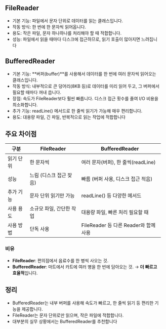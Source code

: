 ## FileReader

- 기본 기능: 파일에서 문자 단위로 데이터를 읽는 클래스입니다.
- 작동 방식: 한 번에 한 문자씩 읽어옵니다.
- 용도: 작은 파일, 문자 하나하나를 처리해야 할 때 적합합니다.
- 성능: 파일에서 읽을 때마다 디스크에 접근하므로, 읽기 호출이 많아지면 느려집니다

## BufferedReader

- 기본 기능: **버퍼(buffer)**를 사용해서 데이터를 한 번에 여러 문자씩 읽어오는 클래스입니다.
- 작동 방식: 내부적으로 큰 덩어리(8KB 등)로 데이터를 미리 읽어 두고, 그 버퍼에서 필요할 때마다 꺼내 씁니다.
- 장점: 속도가 FileReader보다 훨씬 빠릅니다. 디스크 접근 횟수를 줄여 I/O 비용을 최소화합니다.
- 추가 기능: readLine() 메서드로 한 줄씩 읽기가 가능해 매우 편리합니다.
- 용도: 대용량 파일, 긴 파일, 반복적으로 읽는 작업에 적합합니다

## 주요 차이점

| 구분              | FileReader                  | BufferedReader                      |
|-------------------|----------------------------|-------------------------------------|
| 읽기 단위         | 한 문자씩                  | 여러 문자(버퍼), 한 줄씩(readLine)  |
| 성능              | 느림 (디스크 접근 잦음)    | 빠름 (버퍼 사용, 디스크 접근 적음)  |
| 추가 기능         | 문자 단위 읽기만 가능      | readLine() 등 다양한 메서드         |
| 사용 용도         | 소규모 파일, 간단한 작업   | 대용량 파일, 빠른 처리 필요할 때    |
| 사용 방법         | 단독 사용                  | FileReader 등 다른 Reader와 함께 사용|

### 비유

- **FileReader**: 편의점에서 음료수를 한 병씩 사오는 것.
- **BufferedReader**: 마트에서 카트에 여러 병을 한 번에 담아오는 것.
  → **더 빠르고 효율적**입니다.


## 정리

- BufferedReader는 내부 버퍼를 사용해 속도가 빠르고, 한 줄씩 읽기 등 편리한 기능을 제공합니다.
- FileReader는 문자 단위로만 읽으며, 작은 파일에 적합합니다.
- 대부분의 실무 상황에서는 BufferedReader를 추천합니다